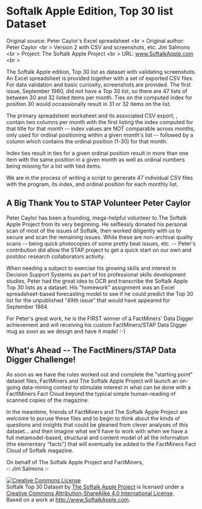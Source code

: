 # Softalk Apple Edition, Top 30 list Dataset

Original source: Peter Caylor's Excel spreadsheet <br \>
Original author: Peter Caylor <br \>
Version 2 with CSV and screenshots, etc: Jim Salmons <br \>
Project: The Softalk Apple Project <br \>
URL: www.SoftalkApple.com <br \>

The Softalk Apple edition, Top 30 list as dataset with validating screenshots. An Excel spreadsheet is provided together with a set of exported CSV files. For data validation and basic curiosity, screenshots are provided. The first issue, September 1980, did not have a Top 30 list, so there are 47 lists of between 30 and 32 listed items per month. Ties on the computed index for position 30 would occassionally result in 31 or 32 items on the list.

The primary spreadsheet worksheet and its associated CSV export, , contain two columns per month with the first listing the index computed for that title for that month -- index values are NOT comparable across months, only used for ordinal positioning within a given month's list -- followed by a column which contains the ordinal position (1-30) for that month.

Index ties result in ties for a given ordinal position result in more than one item with the same position in a given month as well as ordinal numbers being missing for a list with tied items.

We are in the process of writing a script to generate 47 individual CSV files with the program, its index, and ordinal position for each monthly list.

## A Big Thank You to STAP Volunteer Peter Caylor

Peter Caylor has been a founding, mega-helpful volunteer to The Softalk Apple Project from its very beginning. He selflessly donated his personal scan of most of the issues of Softalk, then worked diligently with us to secure and scan the remaining issues. While these are non-archival quality scans -- being quick photocopies of some pretty beat issues, etc. -- Peter's contribution did allow the STAP project to get a quick start on our own and postdoc research collaborators activity.

When needing a subject to exercise his growing skills and interest in Decision Support Systems as part of his professional skills development studies, Peter had the great idea to OCR and transcribe the Softalk Apple Top 30 lists as a dataset. His "homework" assignment was an Excel spreadsheet-based forecasting model to see if he could predict the Top 30 list for the unpublished "49th issue" that would have appeared for September 1984.

For Peter's great work, he is the FIRST winner of a FactMiners' Data Digger achievement and will receiving his custom FactMiners/STAP Data Digger mug as soon as we design and have it made! :-)

## What's Ahead -- The FactMiners/STAP Data Digger Challenge!

As soon as we have the rules worked out and complete the "starting point" dataset files, FactMiners and The Softalk Apple Project will launch an on-going data-mining contest to stimulate interest in what can be done with a FacttMiners Fact Cloud beyond the typical simple human-reading of scanned copies of the magazine.

In the meantime, friends of FactMiners and The Softalk Apple Project are welcome to puruse these files and to begin to think about the kinds of questions and insights that could be gleaned from clever analyses of this dataset... and then imagine what we'll have to work with when we have a full metamodel-based, structural and content model of all the information (the elementary "facts") that will eventually be added to the FactMiners Fact Cloud of Softalk magazine.

On behalf of The Softalk Apple Project and FactMiners,<br />
-: Jim Salmons :-<br />

<a rel="license" href="http://creativecommons.org/licenses/by-sa/4.0/"><img alt="Creative Commons License" style="border-width:0" src="https://i.creativecommons.org/l/by-sa/4.0/88x31.png" /></a><br /><span xmlns:dct="http://purl.org/dc/terms/" property="dct:title">Softalk Top 30 Dataset</span> by <a xmlns:cc="http://creativecommons.org/ns#" href="http://www.SoftalkApple.com" property="cc:attributionName" rel="cc:attributionURL">The Softalk Apple Project</a> is licensed under a <a rel="license" href="http://creativecommons.org/licenses/by-sa/4.0/">Creative Commons Attribution-ShareAlike 4.0 International License</a>.<br />Based on a work at <a xmlns:dct="http://purl.org/dc/terms/" href="http://www.SoftalkApple.com" rel="dct:source">http://www.SoftalkApple.com</a>.

